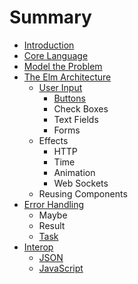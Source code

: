 # Summary

* [Introduction](README.md)
* [Core Language](core_language.md)
* [Model the Problem](model_the_problem.md)
* [The Elm Architecture](architecture/README.md)
   * [User Input](architecture/user_input.md)
       * [Buttons](architecture/user_input/buttons.md)
       * Check Boxes
       * Text Fields
       * Forms
   * Effects
       * HTTP
       * Time
       * Animation
       * Web Sockets
   * Reusing Components
* [Error Handling](error_handling.md)
   * Maybe
   * Result
   * [Task](task.md)
* [Interop](interop.md)
   * [JSON](json.md)
   * [JavaScript](javascript.md)

